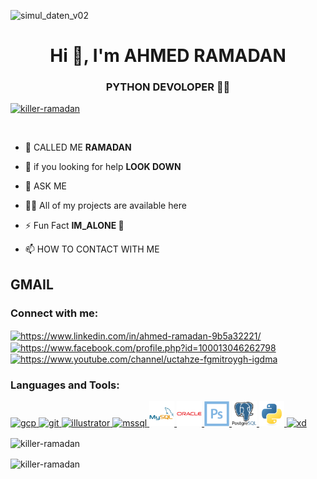 ![simul_daten_v02](https://user-images.githubusercontent.com/90656786/209056492-dfa032e9-4c33-4b33-b7ea-3f971ee9ddf0.gif)
<h1 align="center">Hi 👋, I'm AHMED RAMADAN</h1>
<h3 align="center">PYTHON DEVOLOPER 🥳🥵</h3>

<p align="left"> <a href="https://github.com/ryo-ma/github-profile-trophy"><img src="https://github-profile-trophy.vercel.app/?username=killer-ramadan" alt="killer-ramadan" /></a> </p>

<p align="left"> <a href="https://twitter.com/" target="blank"><img src="https://img.shields.io/twitter/follow/?logo=twitter&style=for-the-badge" alt="" /></a> </p>

- 👯 CALLED ME **RAMADAN**

- 🤝 if you looking for help **LOOK DOWN**
  
- 💬 ASK ME

- 👨‍💻 All of my projects are available here

- ⚡ Fun Fact **IM_ALONE 🙈**

- 📫 HOW TO CONTACT WITH ME 
<!DOCTYPE html>
<html>
<body>

<h2>GMAIL</h2>

<a href="https://mail.google.com/mail/u/0/#inbox">
  <alt="AHMED RAMADAN" style="width:42px;height:42px;">
</a>

</body>
</html>

<h3 align="left">Connect with me:</h3>
<p align="left">
<a href="https://www.linkedin.com/in/ahmed-ramadan-9b5a32221/" target="blank"><img align="center" src="https://raw.githubusercontent.com/rahuldkjain/github-profile-readme-generator/master/src/images/icons/Social/linked-in-alt.svg" alt="https://www.linkedin.com/in/ahmed-ramadan-9b5a32221/" height="30" width="40" /></a>
<a href="https://www.facebook.com/profile.php?id=100013046262798" target="blank"><img align="center" src="https://raw.githubusercontent.com/rahuldkjain/github-profile-readme-generator/master/src/images/icons/Social/facebook.svg" alt="https://www.facebook.com/profile.php?id=100013046262798" height="30" width="40" /></a>
<a href="https://www.youtube.com/channel/UCtahze-fgmITrOygH-iGDmA" target="blank"><img align="center" src="https://raw.githubusercontent.com/rahuldkjain/github-profile-readme-generator/master/src/images/icons/Social/youtube.svg" alt="https://www.youtube.com/channel/uctahze-fgmitroygh-igdma" height="30" width="40" /></a>
</p>

<h3 align="left">Languages and Tools:</h3>
<p align="left"> <a href="https://cloud.google.com" target="_blank" rel="noreferrer"> <img src="https://www.vectorlogo.zone/logos/google_cloud/google_cloud-icon.svg" alt="gcp" width="40" height="40"/> </a> <a href="https://git-scm.com/" target="_blank" rel="noreferrer"> <img src="https://www.vectorlogo.zone/logos/git-scm/git-scm-icon.svg" alt="git" width="40" height="40"/> </a> <a href="https://www.adobe.com/in/products/illustrator.html" target="_blank" rel="noreferrer"> <img src="https://www.vectorlogo.zone/logos/adobe_illustrator/adobe_illustrator-icon.svg" alt="illustrator" width="40" height="40"/> </a> <a href="https://www.microsoft.com/en-us/sql-server" target="_blank" rel="noreferrer"> <img src="https://www.svgrepo.com/show/303229/microsoft-sql-server-logo.svg" alt="mssql" width="40" height="40"/> </a> <a href="https://www.mysql.com/" target="_blank" rel="noreferrer"> <img src="https://raw.githubusercontent.com/devicons/devicon/master/icons/mysql/mysql-original-wordmark.svg" alt="mysql" width="40" height="40"/> </a> <a href="https://www.oracle.com/" target="_blank" rel="noreferrer"> <img src="https://raw.githubusercontent.com/devicons/devicon/master/icons/oracle/oracle-original.svg" alt="oracle" width="40" height="40"/> </a> <a href="https://www.photoshop.com/en" target="_blank" rel="noreferrer"> <img src="https://raw.githubusercontent.com/devicons/devicon/master/icons/photoshop/photoshop-line.svg" alt="photoshop" width="40" height="40"/> </a> <a href="https://www.postgresql.org" target="_blank" rel="noreferrer"> <img src="https://raw.githubusercontent.com/devicons/devicon/master/icons/postgresql/postgresql-original-wordmark.svg" alt="postgresql" width="40" height="40"/> </a> <a href="https://www.python.org" target="_blank" rel="noreferrer"> <img src="https://raw.githubusercontent.com/devicons/devicon/master/icons/python/python-original.svg" alt="python" width="40" height="40"/> </a> <a href="https://www.adobe.com/products/xd.html" target="_blank" rel="noreferrer"> <img src="https://cdn.worldvectorlogo.com/logos/adobe-xd.svg" alt="xd" width="40" height="40"/> </a> </p>

<p><img align="center" src="https://github-readme-stats.vercel.app/api/top-langs?username=killer-ramadan&show_icons=true&locale=en&layout=compact" alt="killer-ramadan" /></p>

<p><img align="center" src="https://github-readme-streak-stats.herokuapp.com/?user=killer-ramadan&" alt="killer-ramadan" /></p>
